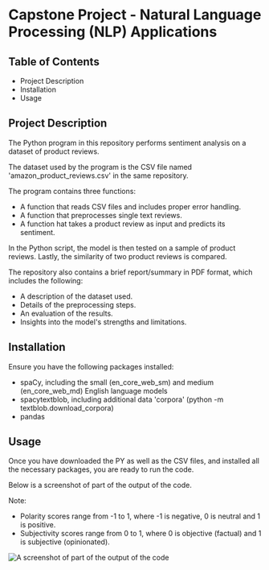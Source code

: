 # Capstone Project - Natural Language Processing (NLP) Applications


## Table of Contents

* Project Description
* Installation
* Usage


## Project Description

The Python program in this repository performs sentiment analysis on a dataset of product reviews.

The dataset used by the program is the CSV file named 'amazon_product_reviews.csv' in the same repository.

The program contains three functions:
* A function that reads CSV files and includes proper error handling.
* A function that preprocesses single text reviews.
* A function hat takes a product review as input and predicts its sentiment.

In the Python script, the model is then tested on a sample of product reviews.
Lastly, the similarity of two product reviews is compared.

The repository also contains a brief report/summary in PDF format, which includes the following:
* A description of the dataset used.
* Details of the preprocessing steps.
* An evaluation of the results.
* Insights into the model's strengths and limitations.


## Installation

Ensure you have the following packages installed:
* spaCy, including the small (en_core_web_sm) and medium (en_core_web_md) English language models
* spacytextblob, including additional data 'corpora' (python -m textblob.download_corpora)
* pandas


## Usage

Once you have downloaded the PY as well as the CSV files, and installed all the necessary packages, you are ready to run the code.

Below is a screenshot of part of the output of the code.

Note:
* Polarity scores range from -1 to 1, where -1 is negative, 0 is neutral and 1 is positive.
* Subjectivity scores range from 0 to 1, where 0 is objective (factual) and 1 is subjective (opinionated).

![A screenshot of part of the output of the code](https://github.com/gio-han/finalCapstone/assets/151397333/647c5a22-6fe6-4873-9c2d-d74544eba339)
